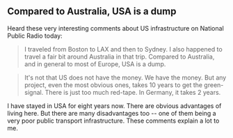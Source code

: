 ﻿

## Compared to Australia, USA is a dump

Heard these very interesting comments about US infrastructure on National Public Radio today:

> I traveled from Boston to LAX and then to Sydney. I also happened to travel a fair bit around Australia in that trip. Compared to Australia, and in general to most of Europe, USA is a dump.

> It's not that US does not have the money. We have the money. But any project, even the most obvious ones, takes 10 years to get the green-signal. There is just too much red-tape. In Germany, it takes 2 years.

I have stayed in USA for eight years now. There are obvious advantages of living here. But there are many disadvantages too -- one of them being a very poor public transport infrastructure. These comments explain a lot to me.
